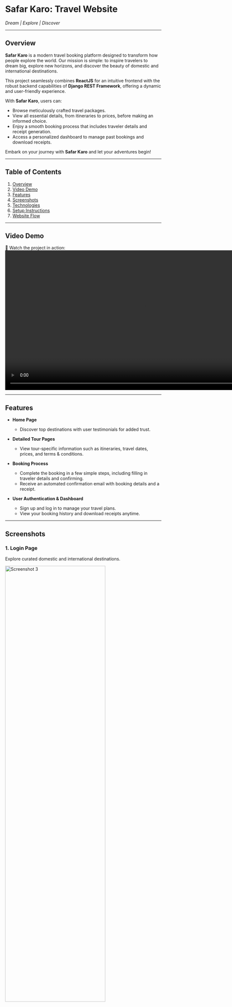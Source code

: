# **Safar Karo: Travel Website**  

*Dream | Explore | Discover*  

---

## **Overview**  
**Safar Karo** is a modern travel booking platform designed to transform how people explore the world. Our mission is simple: to inspire travelers to dream big, explore new horizons, and discover the beauty of domestic and international destinations.  

This project seamlessly combines **ReactJS** for an intuitive frontend with the robust backend capabilities of **Django REST Framework**, offering a dynamic and user-friendly experience.  

With **Safar Karo**, users can:  
- Browse meticulously crafted travel packages.  
- View all essential details, from itineraries to prices, before making an informed choice.  
- Enjoy a smooth booking process that includes traveler details and receipt generation.  
- Access a personalized dashboard to manage past bookings and download receipts.  

Embark on your journey with **Safar Karo** and let your adventures begin!  

---

## **Table of Contents**  
1. [Overview](#overview)  
2. [Video Demo](#video-demo)  
3. [Features](#features)  
4. [Screenshots](#screenshots)  
5. [Technologies](#technologies)  
6. [Setup Instructions](#setup-instructions)  
7. [Website Flow](#website-flow)  

---

## **Video Demo**  
🎥 Watch the project in action: 
<video width="900" controls>
  <source src="https://github.com/user-attachments/assets/f8c056d0-60d9-40b7-94cd-61368ab36e4e" type="video/mp4">
  Your browser does not support the video tag.
</video>


---

## **Features**  

- **Home Page**  
  - Discover top destinations with user testimonials for added trust.  

- **Detailed Tour Pages**  
  - View tour-specific information such as itineraries, travel dates, prices, and terms & conditions.  

- **Booking Process**  
  - Complete the booking in a few simple steps, including filling in traveler details and confirming.  
  - Receive an automated confirmation email with booking details and a receipt.  

- **User Authentication & Dashboard**  
  - Sign up and log in to manage your travel plans.  
  - View your booking history and download receipts anytime.  

---

## **Screenshots**  

### 1. **Login Page**  
Explore curated domestic and international destinations.  

 <img src="https://github.com/user-attachments/assets/48b6e068-0916-4ad9-b7d5-b12eab95654e" alt="Screenshot 3" width="80%" height="60%" />

### 2. **Home Page**  
Explore curated domestic and international destinations.  

<p >
  <img src="https://github.com/user-attachments/assets/9ca27190-ecd2-4793-8050-23fc6e8c3842" alt="Screenshot 1" width="45%" height="60%" />
  <img src="https://github.com/user-attachments/assets/a1c9992a-34a2-472f-a251-564423167579" alt="Screenshot 2" width="45%"  height="60%"/>
</p>

### 3. **Tour Details Page**  
Get all the details about your chosen destination.  

<p align="">
  <img src="https://github.com/user-attachments/assets/aea9c8c3-977a-4c86-9dce-6324114c09b4" alt="Screenshot 1" width="90%"  />

  <img src="https://github.com/user-attachments/assets/4f99517b-1dd0-4aa4-9505-e2e96067249f" alt="Screenshot 1" width="90%" height="60%" />
    
  <img src="https://github.com/user-attachments/assets/f48c2a44-d45b-499a-8459-0ffeea197a20" alt="Screenshot 2" width="90%"  height="60%"/>
</p>

### 4. **About and Contact us Page**  
Get to know the Travel company and contact information. 

<p align="">
  <img src="https://github.com/user-attachments/assets/d88a87b4-f9a2-41ef-a9d9-92513df30d97" alt="Screenshot 1" width="90%"  />

  <img src="https://github.com/user-attachments/assets/5b9b5d7e-32cf-4158-9cd4-e9fe2a680bd7" alt="Screenshot 1" width="90%" height="60%" />
</p> 

### 5. **Payment Page**  
Make payment for your booking here.

 <img src="https://github.com/user-attachments/assets/015c0f99-de56-411f-aa56-7ce096572be5" alt="Screenshot 3" width="80%" height="60%" />

### 6. **User Dashboard**  
Manage your bookings and download receipts.  

 <img src="https://github.com/user-attachments/assets/0252b375-d50d-45b6-b0a9-1e50ef98e186" alt="Screenshot 3" width="80%" height="60%" />

<img src="https://github.com/user-attachments/assets/9271dee6-373a-4d94-83f8-b96b2b403276" alt="Screenshot 3" width="80%" height="60%" />


---

## **Technologies**  

### **Frontend**  
- ReactJS  
- HTML5, CSS3, Bootstrap  

### **Backend**  
- Python (Django & Django REST Framework)  

### **Database**  
- SQLite  

---

## **Setup Instructions**  

### **Clone the Repository**  
```bash
git clone https://github.com/yourusername/safarkaro.git
cd safarkaro
```
### **Backend Setup**
```bash
cd backend
pip install -r requirements.txt
python manage.py migrate
python manage.py runserver
```
### **Frontend Setup**
```bash
cd frontend
npm install
npm start
```

### **Access the Application**
   • Frontend: http://localhost:3000 <br> 
   • Backend: http://localhost:8000

### **Website Flow**
```mermaid
graph TD
    A[Home Page] --> B[Tour Details Page]
    B --> C[Traveller Details Form]
    C --> D[Confirmation Screen]
    D --> E[Booking Confirmation Email]
    E --> F[User Dashboard]
    F --> G[View Past Bookings]
    F --> H[Download Receipts]
    A --> I[User Authentication]
    I --> F
```


